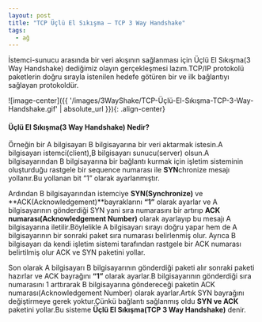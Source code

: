 ```yaml
---
layout: post
title: "TCP Üçlü El Sıkışma – TCP 3 Way Handshake"
tags:
  - ağ
---
```


İstemci-sunucu arasında bir veri akışının sağlanması için Üçlü El Sıkışma(3 Way Handshake) dediğimiz olayın gerçekleşmesi lazım.TCP/IP protokolü paketlerin doğru sırayla istenilen hedefe götüren bir ve ilk bağlantıyı sağlayan protokoldür.


![image-center]({{ '/images/3WayShake/TCP-Üçlü-El-Sıkışma-TCP-3-Way-Handshake.gif' | absolute_url }}){: .align-center}


#### Üçlü El Sıkışma(3 Way Handshake) Nedir?

Örneğin bir A bilgisayarı B bilgisayarına bir veri aktarmak istesin.A bilgisayarı istemci(client),B bilgisayarı sunucu(server) olsun.A bilgisayarından B bilgisayarına bir bağlantı kurmak için işletim sisteminin oluşturduğu rastgele bir sequence numarası ile **SYN**chronize mesajı yollanır.Bu yollanan bit “1” olarak ayarlanmıştır.

Ardından B bilgisayarından istemciye **SYN(Synchronize)** ve **ACK(Acknowledgement)**bayraklarını **“1”** olarak ayarlar ve A bilgisayarının gönderdiği SYN yani sıra numarasını bir artırıp **ACK numarası(Acknowledgement Number)** olarak ayarlayıp bu mesajı A bilgisayarına iletilir.Böylelikle A bilgisayarı sırayı doğru yapar hem de A bilgisayarının bir sonraki paket sıra numarası belirlenmiş olur.
Ayrıca B bilgisayarı da kendi işletim sistemi tarafından rastgele bir ACK numarası belirtilmiş olur ACK ve SYN paketini yollar.

Son olarak A bilgisayarı B bilgisayarının gönderdiği paketi alır sonraki paketi hazırlar ve ACK bayrağını **“1”** olarak ayarlar.B bilgisayarının gönderdiği sıra numarasını 1 arttırarak B bilgisayarına göndereceği paketin ACK numarası(Acknowledgement Number) olarak ayarlar.Artık SYN bayrağını değiştirmeye gerek yoktur.Çünkü bağlantı sağlanmış oldu **SYN ve ACK** paketini yollar.Bu sisteme **Üçlü El Sıkışma(TCP 3 Way Handshake)** denir.